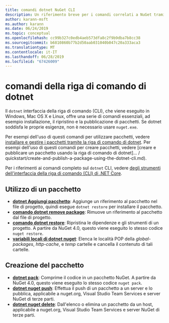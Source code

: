 ```yaml
---
title: comandi dotnet NuGet CLI
description: Un riferimento breve per i comandi correlati a NuGet tramite l'interfaccia della riga di comando di dotnet.
author: karann-msft
ms.author: karann
ms.date: 06/24/2019
ms.topic: conceptual
ms.openlocfilehash: cc99b327c0edb4aeb573dfa8c2f9b9dba7b8cc38
ms.sourcegitcommit: b6810860b77b2d50aab031040b047c20a333aca3
ms.translationtype: MT
ms.contentlocale: it-IT
ms.lasthandoff: 06/28/2019
ms.locfileid: "67426009"
---
```

# <a name="dotnet-cli-commands"></a>comandi della riga di comando di dotnet

Il `dotnet` interfaccia della riga di comando (CLI), che viene eseguito in Windows, Mac OS X e Linux, offre una serie di comandi essenziali, ad esempio installazione, il ripristino e la pubblicazione di pacchetti. Se dotnet soddisfa le proprie esigenze, non è necessario usare `nuget.exe`.

Per esempi dell'uso di questi comandi per utilizzare pacchetti, vedere [installare e gestire i pacchetti tramite la riga di comando di dotnet](../consume-packages/install-use-packages-dotnet-cli.md). Per esempi dell'uso di questi comandi per creare pacchetti, vedere [creare e pubblicare un pacchetto usando la riga di comando di dotnet]... / quickstart/create-and-publish-a-package-using-the-dotnet-cli.md).

Per i riferimenti ai comandi completo sul `dotnet` CLI, vedere [degli strumenti dell'interfaccia della riga di comando (CLI) di .NET Core](/dotnet/core/tools/?tabs=netcore2x).

## <a name="package-consumption"></a>Utilizzo di un pacchetto

- [**dotnet Aggiungi pacchetto**](/dotnet/core/tools/dotnet-add-package): Aggiunge un riferimento al pacchetto nel file di progetto, quindi esegue `dotnet restore` per installare il pacchetto.
- [**comando dotnet remove package**](/dotnet/core/tools/dotnet-remove-package): Rimuove un riferimento al pacchetto dal file di progetto.
- [**comando dotnet restore**](/dotnet/core/tools/dotnet-restore?tabs=netcore2x): Ripristina le dipendenze e gli strumenti di un progetto. A partire da NuGet 4.0, questo viene eseguito lo stesso codice `nuget restore`.
- [**variabili locali di dotnet nuget**](/dotnet/core/tools/dotnet-nuget-locals): Elenca le località POP della *global-packages*, *http-cache*, e *temp* cartelle e cancella il contenuto di tali cartelle.

## <a name="package-creation"></a>Creazione del pacchetto

- [**dotnet pack**](/dotnet/core/tools/dotnet-pack?tabs=netcore2x): Comprime il codice in un pacchetto NuGet. A partire da NuGet 4.0, questo viene eseguito lo stesso codice `nuget pack`.
- [**dotnet nuget push**](/dotnet/core/tools/dotnet-nuget-push): Effettua il push di un pacchetto a un server e lo pubblica, applicabile a nuget.org, Visual Studio Team Services e server NuGet di terze parti.
- [**dotnet nuget delete**](/dotnet/core/tools/dotnet-nuget-delete): Dall'elenco o elimina un pacchetto da un host, applicabile a nuget.org, Visual Studio Team Services e server NuGet di terze parti.
